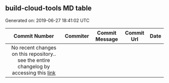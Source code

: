 ## build-cloud-tools MD table
Generated on: 2019-06-27 18:41:02 UTC

| Commit Number | Commiter | Commit Message | Commit Url | Date | 
|:-----:|:-----:|:----------------------------------:|:------:|:----:| 
| No recent changes on this repository.. see the entire changelog by accessing this [link](https://github.com/mozilla-releng/build-cloud-tools) |